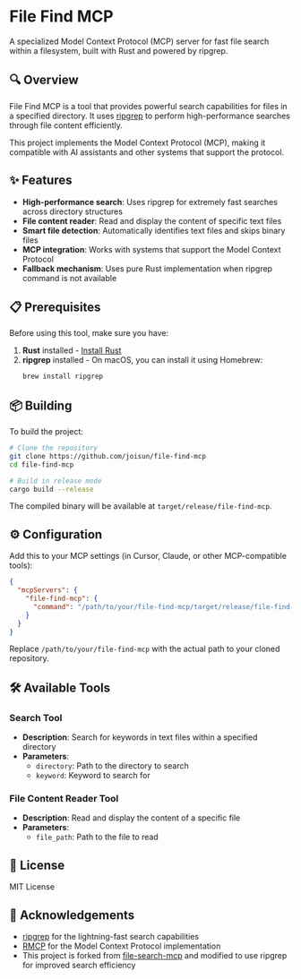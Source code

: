 # File Find MCP

A specialized Model Context Protocol (MCP) server for fast file search within a filesystem, built with Rust and powered by ripgrep.

## 🔍 Overview

File Find MCP is a tool that provides powerful search capabilities for files in a specified directory. It uses [ripgrep](https://github.com/BurntSushi/ripgrep) to perform high-performance searches through file content efficiently.

This project implements the Model Context Protocol (MCP), making it compatible with AI assistants and other systems that support the protocol.

## ✨ Features

- **High-performance search**: Uses ripgrep for extremely fast searches across directory structures
- **File content reader**: Read and display the content of specific text files
- **Smart file detection**: Automatically identifies text files and skips binary files
- **MCP integration**: Works with systems that support the Model Context Protocol
- **Fallback mechanism**: Uses pure Rust implementation when ripgrep command is not available


## 📋 Prerequisites

Before using this tool, make sure you have:

1. **Rust** installed - [Install Rust](https://www.rust-lang.org/tools/install)
2. **ripgrep** installed - On macOS, you can install it using Homebrew:
   ```bash
   brew install ripgrep
   ```

## 📦 Building

To build the project:

```bash
# Clone the repository
git clone https://github.com/joisun/file-find-mcp
cd file-find-mcp

# Build in release mode
cargo build --release
```

The compiled binary will be available at `target/release/file-find-mcp`.

## ⚙️ Configuration

Add this to your MCP settings (in Cursor, Claude, or other MCP-compatible tools):

```json
{
  "mcpServers": {
    "file-find-mcp": {
      "command": "/path/to/your/file-find-mcp/target/release/file-find-mcp"
    }
  }
}
```

Replace `/path/to/your/file-find-mcp` with the actual path to your cloned repository.

## 🛠️ Available Tools

### Search Tool

- **Description**: Search for keywords in text files within a specified directory
- **Parameters**:
  - `directory`: Path to the directory to search
  - `keyword`: Keyword to search for

### File Content Reader Tool

- **Description**: Read and display the content of a specific file
- **Parameters**:
  - `file_path`: Path to the file to read

## 📄 License

MIT License

## 🙏 Acknowledgements

- [ripgrep](https://github.com/BurntSushi/ripgrep) for the lightning-fast search capabilities
- [RMCP](https://github.com/modelcontextprotocol/rust-sdk) for the Model Context Protocol implementation
- This project is forked from [file-search-mcp](https://github.com/Kurogoma4D/file-search-mcp) and modified to use ripgrep for improved search efficiency
